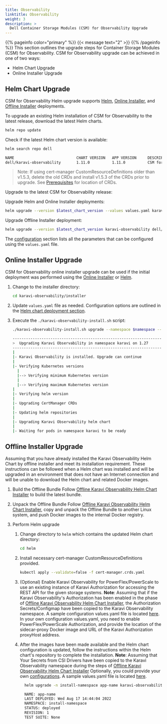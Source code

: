 ```yaml
---
title: Observability
linktitle: Observability
weight: 3
description: >
  Dell Container Storage Modules (CSM) for Observability Upgrade
---
```

{{% pageinfo color="primary" %}}
{{< message text="2" >}}
{{% /pageinfo %}}
This section outlines the upgrade steps for Container Storage Modules (CSM) for Observability. CSM for Observability upgrade can be achieved in one of two ways:

- Helm Chart Upgrade
- Online Installer Upgrade

## Helm Chart Upgrade

CSM for Observability Helm upgrade supports [Helm](../../installation/observability/deployment), [Online Installer](../../installation/observability/installer/), and [Offline Installer](../../../../offline/modules) deployments.

To upgrade an existing Helm installation of CSM for Observability to the latest release, download the latest Helm charts.

```bash
helm repo update
```

Check if the latest Helm chart version is available:

```bash
helm search repo dell
```

```bash
NAME                            CHART VERSION   APP VERSION     DESCRIPTION
dell/karavi-observability       1.11.0          1.11.0          CSM for Observability is part of the [Container...
```

>Note: If using cert-manager CustomResourceDefinitions older than v1.5.3, delete the old CRDs and install v1.5.3 of the CRDs prior to upgrade. See [Prerequisites](../../installation/observability/deployment#prerequisites) for location of CRDs.

Upgrade to the latest CSM for Observability release:

Upgrade Helm and Online Installer deployments:

```bash
helm upgrade --version $latest_chart_version --values values.yaml karavi-observability dell/karavi-observability -n $namespace
```

Upgrade Offline Installer deployment:

```bash
helm upgrade --version $latest_chart_version karavi-observability dell/karavi-observability -n $namespace
```

The [configuration](../../installation/observability/deployment#configuration) section lists all the parameters that can be configured using the `values.yaml` file.

## Online Installer Upgrade

CSM for Observability online installer upgrade can be used if the initial deployment was performed using the [Online Installer](../../installation/observability/installer) or [Helm](../../installation/observability/deployment).

1. Change to the installer directory:

    ```bash
    cd karavi-observability/installer
    ```

2. Update `values.yaml` file as needed. Configuration options are outlined in the [Helm chart deployment section](../../installation/observability/deployment#configuration).

3. Execute the `./karavi-observability-install.sh` script:

    ```bash
    ./karavi-observability-install.sh upgrade --namespace $namespace --values myvalues.yaml --version $latest_chart_version
    ```

    ```bash
    ---------------------------------------------------------------------------------
    >  Upgrading Karavi Observability in namespace karavi on 1.27
    ---------------------------------------------------------------------------------
    |
    |- Karavi Observability is installed. Upgrade can continue          Success
    |
    |- Verifying Kubernetes versions
      |
      |--> Verifying minimum Kubernetes version                         Success
      |
      |--> Verifying maximum Kubernetes version                         Success
    |
    |- Verifying helm version                                           Success
    |
    |- Upgrading CertManager CRDs                                       Success
    |
    |- Updating helm repositories                                       Success
    |
    |- Upgrading Karavi Observability helm chart                        Success
    |
    |- Waiting for pods in namespace karavi to be ready                 Success
    ```

## Offline Installer Upgrade

Assuming that you have already installed the Karavi Observability Helm Chart by offline installer and meet its installation requirement.
These instructions can be followed when a Helm chart was installed and will be upgraded in an environment that does not have an Internet connection and will be unable to download the Helm chart and related Docker images.

1. Build the Offline Bundle
    Follow [Offline Karavi Observability Helm Chart Installer](../../../../offline/modules) to build the latest bundle.

2. Unpack the Offline Bundle
   Follow [Offline Karavi Observability Helm Chart Installer](../../../../offline/modules), copy and unpack the Offline Bundle to another Linux system, and push Docker images to the internal Docker registry.

3. Perform Helm upgrade
   1. Change directory to `helm` which contains the updated Helm chart directory:

      ```bash
      cd helm
      ```

   2. Install necessary cert-manager CustomResourceDefinitions provided.

      ```bash
      kubectl apply --validate=false -f cert-manager.crds.yaml
      ```

   3. (Optional) Enable Karavi Observability for PowerFlex/PowerScale to use an existing instance of Karavi Authorization for accessing the REST API for the given storage systems.
      **Note**: Assuming that if the Karavi Observability's Authorization has been enabled in the phase of [Offline Karavi Observability Helm Chart Installer](../../../../offline/modules), the Authorization Secrets/Configmap have been copied to the Karavi Observability namespace.
      A sample configuration values.yaml file is located [here](https://github.com/dell/helm-charts/blob/main/charts/karavi-observability/values.yaml).
      In your own configuration values.yaml, you need to enable PowerFlex/PowerScale Authorization, and provide the location of the sidecar-proxy Docker image and URL of the Karavi Authorization proxyHost address.

   4. After the images have been made available and the Helm chart configuration is updated, follow the instructions within the Helm chart's repository to complete the installation.
      **Note**: Assuming that Your Secrets from CSI Drivers have been copied to the Karavi Observability namespace during the steps of [Offline Karavi Observability Helm Chart Installer](../../../../offline/modules)
      Optionally, you could provide your own [configurations](../../installation/observability/#configuration). A sample values.yaml file is located [here](https://github.com/dell/helm-charts/blob/main/charts/karavi-observability/values.yaml).

      ```bash
        helm upgrade -n install-namespace app-name karavi-observability
      ```

      ```bash
        NAME: app-name
        LAST DEPLOYED: Wed Aug 17 14:44:04 2022
        NAMESPACE: install-namespace
        STATUS: deployed
        REVISION: 1
        TEST SUITE: None
      ```
